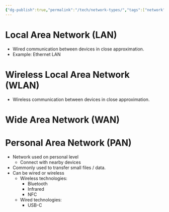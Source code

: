 ```yaml
---
{"dg-publish":true,"permalink":"/tech/network-types/","tags":["network"],"noteIcon":"1","created":"2025-01-23T00:51:08.853+08:00","updated":"2025-01-23T01:25:20.154+08:00"}
---
```


# Local Area Network (LAN)
- Wired communication between devices in close approximation.
- Example: Ethernet LAN
# Wireless Local Area Network (WLAN)
- Wireless communication between devices in close approximation.
# Wide Area Network (WAN)
# Personal Area Network (PAN) 
- Network used on personal level
	- Connect with nearby devices
- Commonly used to transfer small files / data.
- Can be wired or wireless
	- Wireless technologies:
		- Bluetooth
		- Infrared
		- NFC
	- Wired technologies:
		- USB-C
